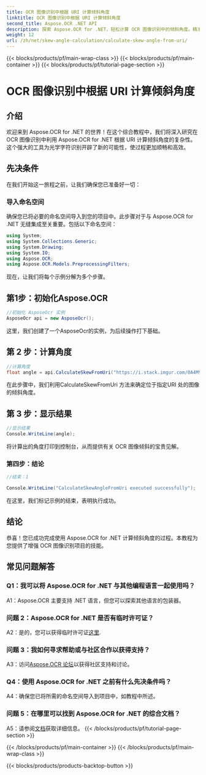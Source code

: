 ```yaml
---
title: OCR 图像识别中根据 URI 计算倾斜角度
linktitle: OCR 图像识别中根据 URI 计算倾斜角度
second_title: Aspose.OCR .NET API
description: 探索 Aspose.OCR for .NET，轻松计算 OCR 图像识别中的倾斜角度。精准高效地增强您的项目。
weight: 12
url: /zh/net/skew-angle-calculation/calculate-skew-angle-from-uri/
---
```


{{< blocks/products/pf/main-wrap-class >}}
{{< blocks/products/pf/main-container >}}
{{< blocks/products/pf/tutorial-page-section >}}

# OCR 图像识别中根据 URI 计算倾斜角度

## 介绍

欢迎来到 Aspose.OCR for .NET 的世界！在这个综合教程中，我们将深入研究在 OCR 图像识别中利用 Aspose.OCR for .NET 根据 URI 计算倾斜角度的复杂性。这个强大的工具为光学字符识别开辟了新的可能性，使过程更加顺畅和高效。

## 先决条件

在我们开始这一旅程之前，让我们确保您已准备好一切：

### 导入命名空间

确保您已将必要的命名空间导入到您的项目中。此步骤对于与 Aspose.OCR for .NET 无缝集成至关重要。包括以下命名空间：

```csharp
using System;
using System.Collections.Generic;
using System.Drawing;
using System.IO;
using Aspose.OCR;
using Aspose.OCR.Models.PreprocessingFilters;
```

现在，让我们将每个示例分解为多个步骤。

## 第1步：初始化Aspose.OCR

```csharp
//初始化 AsposeOcr 实例
AsposeOcr api = new AsposeOcr();
```

这里，我们创建了一个AsposeOcr的实例，为后续操作打下基础。

## 第 2 步：计算角度

```csharp
//计算角度
float angle = api.CalculateSkewFromUri("https://i.stack.imgur.com/0A4M9.png");
```

在此步骤中，我们利用CalculateSkewFromUri 方法来确定位于指定URI 处的图像的倾斜角度。

## 第 3 步：显示结果

```csharp
//显示结果
Console.WriteLine(angle);
```

将计算出的角度打印到控制台，从而提供有关 OCR 图像倾斜的宝贵见解。

### 第四步：结论

```csharp
//结束：1

Console.WriteLine("CalculateSkewAngleFromUri executed successfully");
```

在这里，我们标记示例的结束，表明执行成功。

## 结论

恭喜！您已成功完成使用 Aspose.OCR for .NET 计算倾斜角度的过程。本教程为您提供了增强 OCR 图像识别项目的技能。

## 常见问题解答

### Q1：我可以将 Aspose.OCR for .NET 与其他编程语言一起使用吗？

A1：Aspose.OCR 主要支持 .NET 语言，但您可以探索其他语言的包装器。

### 问题 2：Aspose.OCR for .NET 是否有临时许可证？

 A2：是的，您可以获得临时许可证[这里](https://purchase.aspose.com/temporary-license/).

### 问题 3：我如何寻求帮助或与社区合作以获得支持？

 A3：访问[Aspose.OCR 论坛](https://forum.aspose.com/c/ocr/16)以获得社区支持和讨论。

### Q4：使用 Aspose.OCR for .NET 之前有什么先决条件吗？

A4：确保您已将所需的命名空间导入到项目中，如教程中所述。

### 问题 5：在哪里可以找到 Aspose.OCR for .NET 的综合文档？

 A5：请参阅[文档](https://reference.aspose.com/ocr/net/)获取详细信息。
{{< /blocks/products/pf/tutorial-page-section >}}

{{< /blocks/products/pf/main-container >}}
{{< /blocks/products/pf/main-wrap-class >}}

{{< blocks/products/products-backtop-button >}}
